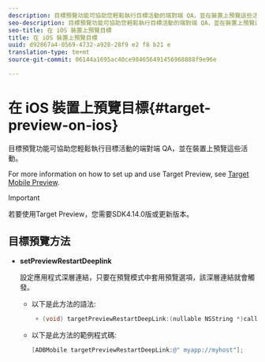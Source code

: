 ```yaml
---
description: 目標預覽功能可協助您輕鬆執行目標活動的端對端 QA，並在裝置上預覽這些活動。
seo-description: 目標預覽功能可協助您輕鬆執行目標活動的端對端 QA，並在裝置上預覽這些活動。
seo-title: 在 iOS 裝置上預覽目標
title: 在 iOS 裝置上預覽目標
uuid: d92867a4-0569-4732-a928-28f9 e2 f8 b21 e
translation-type: tm+mt
source-git-commit: 06144a1695ac40ce984656491456968888f9e96e

---
```



# 在 iOS 裝置上預覽目標{#target-preview-on-ios}

目標預覽功能可協助您輕鬆執行目標活動的端對端 QA，並在裝置上預覽這些活動。

For more information on how to set up and use Target Preview, see [Target Mobile Preview](https://docs.adobe.com/content/help/en/target/using/implement-target/mobile-apps/target-mobile-preview.html).

>[!IMPORTANT]
>
>若要使用Target Preview，您需要SDK4.14.0版或更新版本。

## 目標預覽方法

* **setPreviewRestartDeeplink**

   設定應用程式深層連結，只要在預覽模式中套用預覽選項，該深層連結就會觸發。

   * 以下是此方法的語法:

      ```objective-c
       + (void) targetPreviewRestartDeepLink:(nullable NSString *)callbackURL;
      ```

   * 以下是此方法的範例程式碼:

      ```objective-c
      [ADBMobile targetPreviewRestartDeepLink:@" myapp://myhost"]; 
      ```
